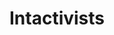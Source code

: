 ---
title: Intactivists
crosslinks:
- autotldr
- Foregen
- MensRights
- foreskin_restoration
- news
- Serendipity
- translation
- penis
---